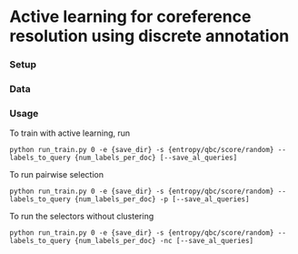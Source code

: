 # Active learning for coreference resolution using discrete annotation

### Setup

### Data

### Usage
To train with active learning, run
```
python run_train.py 0 -e {save_dir} -s {entropy/qbc/score/random} --labels_to_query {num_labels_per_doc} [--save_al_queries]
``` 

To run pairwise selection
```
python run_train.py 0 -e {save_dir} -s {entropy/qbc/score/random} --labels_to_query {num_labels_per_doc} -p [--save_al_queries]
```

To run the selectors without clustering
```
python run_train.py 0 -e {save_dir} -s {entropy/qbc/score/random} --labels_to_query {num_labels_per_doc} -nc [--save_al_queries]
```
